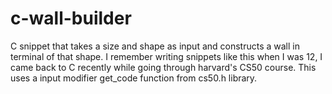 # c-wall-builder
C snippet that takes a size and shape as input and constructs a wall in terminal of that shape.
I remember writing snippets like this when I was 12, I came back to C recently while going through harvard's CS50 course. This uses a input modifier get_code function from cs50.h library.
